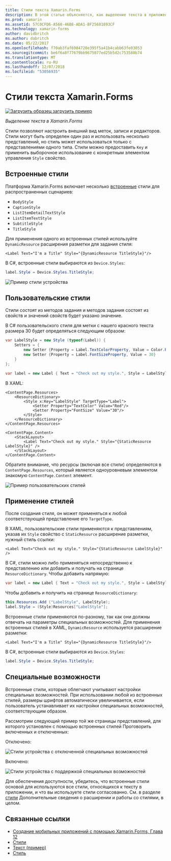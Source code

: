 ```yaml
---
title: Стили текста Xamarin.Forms
description: В этой статье объясняется, как выделение текста в приложениях Xamarin.Forms. Стили могут быть определен один раз и использовать несколько представлений, но стиль может использоваться только с представлениями одного типа.
ms.prod: xamarin
ms.assetid: 57C0CFD6-A568-46B8-ADA1-BF25681893CF
ms.technology: xamarin-forms
author: davidbritch
ms.author: dabritch
ms.date: 05/22/2017
ms.openlocfilehash: f70ab3faf6984720e395f5a41b4cabb63fe03053
ms.sourcegitcommit: be6f6a8f77679bb9675077ed25b5d2c753580b74
ms.translationtype: MT
ms.contentlocale: ru-RU
ms.lasthandoff: 12/07/2018
ms.locfileid: "53056935"
---
```

# <a name="xamarinforms-text-styles"></a>Стили текста Xamarin.Forms

[![Загрузить образец](~/media/shared/download.png) загрузить пример](https://developer.xamarin.com/samples/xamarin-forms/UserInterface/Text)

_Выделение текста в Xamarin.Forms_

Стили позволяют настроить внешний вид меток, записи и редакторов. Стили могут быть определен один раз и использовать несколько представлений, но стиль может использоваться только с представлениями одного типа.
Стили можно предоставить `Key` и применить выборочное использование с конкретным элементом управления `Style` свойство.

<a name="Built-In_Styles" />

## <a name="built-in-styles"></a>Встроенные стили

Платформа Xamarin.Forms включает несколько [встроенные](xref:Xamarin.Forms.Device.Styles) стили для распространенных сценариев:

- `BodyStyle`
- `CaptionStyle`
- `ListItemDetailTextStyle`
- `ListItemTextStyle`
- `SubtitleStyle`
- `TitleStyle`

Для применения одного из встроенных стилей используйте `DynamicResource` расширения разметки для задания стиля:

```xaml
<Label Text="I'm a Title" Style="{DynamicResource TitleStyle}"/>
```

В C#, встроенные стили выбираются из `Device.Styles`:

```csharp
label.Style = Device.Styles.TitleStyle;
```

![](styles-images/builtinstyles.png "Пример стили устройства")

<a name="Custom_Styles" />

## <a name="custom-styles"></a>Пользовательские стили

Стили состоят из методов задания и методов задания состоят из свойств и значений свойств будет указано значение.

В C# пользовательского стиля для метки с нашего красного текста размера 30 будет определяться следующим образом:

```csharp
var LabelStyle = new Style (typeof(Label)) {
    Setters = {
        new Setter {Property = Label.TextColorProperty, Value = Color.Red},
        new Setter {Property = Label.FontSizeProperty, Value = 30}
    }
};

var label = new Label { Text = "Check out my style.", Style = LabelStyle };
```

В XAML:

```xaml
<ContentPage.Resources>
    <ResourceDictionary>
        <Style x:Key="LabelStyle" TargetType="Label">
            <Setter Property="TextColor" Value="Red"/>
            <Setter Property="FontSize" Value="30"/>
        </Style>
    </ResourceDictionary>
</ContentPage.Resources>

<ContentPage.Content>
    <StackLayout>
        <Label Text="Check out my style." Style="{StaticResource LabelStyle}" />
    </StackLayout>
</ContentPage.Content>
```

Обратите внимание, что ресурсы (включая все стили) определяются в `ContentPage.Resources`, который является одноуровневым элементом знакомую `ContentPage.Content` элемент.

![](styles-images/customstyle.png "Пример пользовательских стилей")

<a name="Applying_Styles" />

## <a name="applying-styles"></a>Применение стилей

После создания стиля, он может применяться к любой соответствующей представление его `TargetType`.

В XAML, пользовательские стили применяются к представлениям, указав их `Style` свойство с `StaticResource` расширение разметки, нужный стиль ссылки:

```xaml
<Label Text="Check out my style." Style="{StaticResource LabelStyle}" />
```

В C#, стили можно либо применяться непосредственно к представлению или добавить и получать на странице `ResourceDictionary`. Чтобы добавить напрямую:

```csharp
var label = new Label { Text = "Check out my style.", Style = LabelStyle };
```

Чтобы добавить и получить на странице `ResourceDictionary`:

```csharp
this.Resources.Add ("LabelStyle", LabelStyle);
label.Style = (Style)Resources["LabelStyle"];
```

Встроенные стили применяются по-разному, так как они должны отвечать на параметры специальных возможностей. Для применения встроенных стилей в XAML, `DynamicResource` используется расширение разметки:

```xaml
<Label Text="I'm a Title" Style="{DynamicResource TitleStyle}"/>
```

В C#, встроенные стили выбираются из `Device.Styles`:

```csharp
label.Style = Device.Styles.TitleStyle;
```

## <a name="accessibility"></a>Специальные возможности

Встроенные стили, которые облегчают учитывают настройки специальных возможностей. При использовании любой из встроенных стилей, размеры шрифтов автоматически увеличивается, если пользователь устанавливает их настройки специальных возможностей, соответствующим образом.

Рассмотрим следующий пример той же страницы представлений, для которого установлен с помощью встроенных стилей Проговорить включенных и отключенных:

Отключено:

![](styles-images/pre-access.png "Стили устройства с отключенной специальных возможностей")

Включено:

![](styles-images/post-access.png "Стили устройства с поддержкой специальных возможностей")

Для обеспечения доступности, убедитесь, что встроенные стили основой для используются все стили, относящихся к тексту в приложении, и что вы используете стили согласованно. См. в разделе [стили](~/xamarin-forms/user-interface/styles/index.md) Дополнительные сведения о расширении и работы со стилями, в целом.


## <a name="related-links"></a>Связанные ссылки

- [Создание мобильных приложений с помощью Xamarin.Forms, Глава 12](https://developer.xamarin.com/r/xamarin-forms/book/chapter12.pdf)
- [Стили](~/xamarin-forms/user-interface/styles/index.md)
- [Текст (пример)](https://developer.xamarin.com/samples/xamarin-forms/UserInterface/Text)
- [Стиль](xref:Xamarin.Forms.Style)
